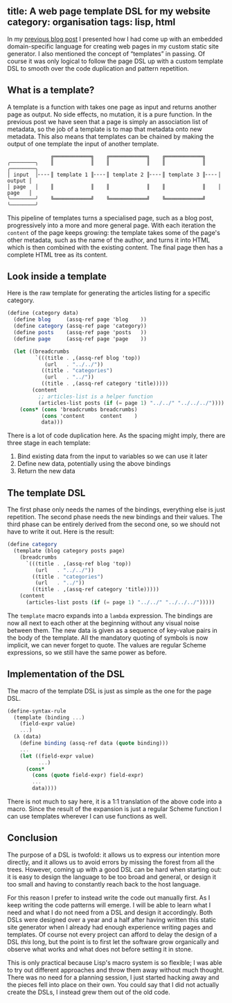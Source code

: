 title: A web page template DSL for my website
category: organisation
tags: lisp, html
---

In my [previous blog post] I presented how I had come up with an embedded
domain-specific language for creating web pages in my custom static site
generator. I also mentioned the concept of “templates” in passing. Of course it
was only logical to follow the page DSL up with a custom template DSL to smooth
over the code duplication and pattern repetition.


## What is a template?

A template is a function with takes one page as input and returns another page
as output. No side effects, no mutation, it is a pure function. In the previous
post we have seen that a page is simply an association list of metadata, so the
job of a template is to map that metadata onto new metadata. This also means
that templates can be chained by making the output of one template the input of
another template.

```
              ╔════════════╗    ╔════════════╗    ╔════════════╗
╭────────╮    ║            ║    ║            ║    ║            ║    ╭────────╮
│ input  │╴╴╴╴║ template 1 ║╴╴╴╴║ template 2 ║╴╴╴╴║ template 3 ║╴╴╴╴│ output │
│ page   │    ║            ║    ║            ║    ║            ║    │ page   │
╰────────╯    ╚════════════╝    ╚════════════╝    ╚════════════╝    ╰────────╯
```

This pipeline of templates turns a specialised page, such as a blog post,
progressively into a more and more general page. With each iteration the
`content` of the page keeps growing: the template takes some of the page's
other metadata, such as the name of the author, and turns it into HTML which is
then combined with the existing content. The final page then has a complete
HTML tree as its content.


## Look inside a template

Here is the raw template for generating the articles listing for a specific
category.

```scm
(define (category data)
  (define blog     (assq-ref page 'blog    ))
  (define category (assq-ref page 'category))
  (define posts    (assq-ref page 'posts   ))
  (define page     (assq-ref page 'page    ))

  (let ((breadcrumbs
         `(((title . ,(assq-ref blog 'top))
            (url   . "../../"))
           ((title . "categories")
            (url   . "../"))
           ((title . ,(assq-ref category 'title)))))
        (content
          ;; articles-list is a helper function
          (articles-list posts (if (= page 1) "../../" "../../../"))))
    (cons* (cons 'breadcrumbs breadcrumbs)
           (cons 'content     content    )
           data)))
```

There is a lot of code duplication here. As the spacing might imply, there are
three stage in each template:

1) Bind existing data from the input to variables so we can use it later
2) Define new data, potentially using the above bindings
3) Return the new data


## The template DSL

The first phase only needs the names of the bindings, everything else is just
repetition. The second phase needs the new bindings and their values. The third
phase can be entirely derived from the second one, so we should not have to
write it out. Here is the result:

```scm
(define category
  (template (blog category posts page)
    (breadcrumbs
      `(((title . ,(assq-ref blog 'top))
         (url   . "../../"))
        ((title . "categories")
         (url   . "../"))
        ((title . ,(assq-ref category 'title)))))
    (content
      (articles-list posts (if (= page 1) "../../" "../../../")))))
```

The `template` macro expands into a `lambda` expression. The bindings are now
all next to each other at the beginning without any visual noise between them.
The new data is given as a sequence of key-value pairs in the body of the
template. All the mandatory quoting of symbols is now implicit, we can never
forget to quote. The values are regular Scheme expressions, so we still have
the same power as before.


## Implementation of the DSL

The macro of the template DSL is just as simple as the one for the page DSL.

~~~scm
(define-syntax-rule
  (template (binding ...)
    (field-expr value)
    ...)
  (λ (data)
    (define binding (assq-ref data (quote binding)))
    ...
    (let ((field-expr value)
          ...)
      (cons*
        (cons (quote field-expr) field-expr)
        ...
        data))))
~~~

There is not much to say here, it is a 1:1 translation of the above code into a
macro. Since the result of the expansion is just a regular Scheme function I
can use templates wherever I can use functions as well.


## Conclusion

The purpose of a DSL is twofold: it allows us to express our intention more
directly, and it allows us to avoid errors by missing the forest from all the
trees. However, coming up with a good DSL can be hard when starting out: it is
easy to design the language to be too broad and general, or design it too small
and having to constantly reach back to the host language.

For this reason I prefer to instead write the code out manually first. As I
keep writing the code patterns will emerge. I will be able to learn what I need
and what I do not need from a DSL and design it accordingly. Both DSLs were
designed over a year and a half after having written this static site generator
when I already had enough experience writing pages and templates. Of course not
every project can afford to delay the design of a DSL *this* long, but the
point is to first let the software grow organically and observe what works and
what does not before setting it in stone.

This is only practical because Lisp's macro system is so flexible; I was able
to try out different approaches and throw them away without much thought.
There was no need for a planning session, I just started hacking away and the
pieces fell into place on their own. You could say that I did not actually
create the DSLs, I instead grew them out of the old code.


[previous blog post]: /blog/2020/09/28/page-dsl-for-my-website/

